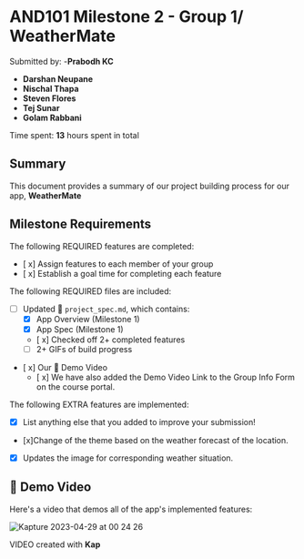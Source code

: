 <!-- (This is a comment) INSTRUCTIONS: Go through this page and fill out any **bolded** entries with their correct values.-->

# AND101 Milestone 2 - **Group 1/ WeatherMate**

Submitted by:
-**Prabodh KC**
- **Darshan Neupane**
- **Nischal Thapa**
- **Steven Flores**
- **Tej Sunar**
- **Golam Rabbani**

Time spent: **13** hours spent in total

## Summary

This document provides a summary of our project building process for our app, **WeatherMate**

## Milestone Requirements

<!-- Please be sure to change the [ ] to [x] for any features you completed.  If a feature is not checked [x], you might miss the points for that item! -->

The following REQUIRED features are completed:

- [ x] Assign features to each member of your group
- [ x] Establish a goal time for completing each feature

The following REQUIRED files are included:

- [ ] Updated 📄 `project_spec.md`, which contains:
  - [X] App Overview (Milestone 1)
  - [X] App Spec (Milestone 1)
  - [ x] Checked off 2+ completed features
  - [ ] 2+ GIFs of build progress

- [ x] Our 🎥 Demo Video
  - [ x] We have also added the Demo Video Link to the Group Info Form on the course portal.

The following EXTRA features are implemented:

- [x] List anything else that you added to improve your submission!
- [x]Change of the theme based on the weather forecast of the location.
- [x] Updates the image for corresponding weather situation.


## 🎥 Demo Video

Here's a video that demos all of the app's implemented features:

![Kapture 2023-04-29 at 00 24 26](https://user-images.githubusercontent.com/53006609/235283627-e4d06e07-86d3-4d86-a489-11b08e777d77.gif)





VIDEO created with **Kap**
